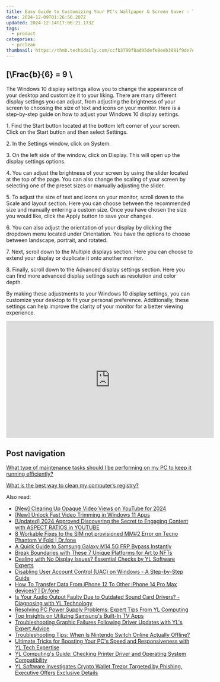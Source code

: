 ```yaml
---
title: Easy Guide to Customizing Your PC's Wallpaper & Screen Saver - Tech Tips by YL Software
date: 2024-12-09T01:26:56.207Z
updated: 2024-12-14T17:06:21.173Z
tags:
  - product
categories:
  - pcclean
thumbnail: https://thmb.techidaily.com/ccfb3790f8ad95defe8eeb3081f9de7ed56611e53637f14f1068ca279d4f09ec.jpg
---
```


## \[\Frac{b}{6} = 9 \

The Windows 10 display settings allow you to change the appearance of your desktop and customize it to your liking. There are many different display settings you can adjust, from adjusting the brightness of your screen to choosing the size of text and icons on your monitor. Here is a step-by-step guide on how to adjust your Windows 10 display settings. 

1\. Find the Start button located at the bottom left corner of your screen. Click on the Start button and then select Settings.

2\. In the Settings window, click on System.

3\. On the left side of the window, click on Display. This will open up the display settings options. 

4\. You can adjust the brightness of your screen by using the slider located at the top of the page. You can also change the scaling of your screen by selecting one of the preset sizes or manually adjusting the slider.

5\. To adjust the size of text and icons on your monitor, scroll down to the Scale and layout section. Here you can choose between the recommended size and manually entering a custom size. Once you have chosen the size you would like, click the Apply button to save your changes.

6\. You can also adjust the orientation of your display by clicking the dropdown menu located under Orientation. You have the options to choose between landscape, portrait, and rotated.

7\. Next, scroll down to the Multiple displays section. Here you can choose to extend your display or duplicate it onto another monitor.

8\. Finally, scroll down to the Advanced display settings section. Here you can find more advanced display settings such as resolution and color depth. 

By making these adjustments to your Windows 10 display settings, you can customize your desktop to fit your personal preference. Additionally, these settings can help improve the clarity of your monitor for a better viewing experience.

<!-- affiliate ads begin -->
<iframe width="560" height="315" src="https://www.youtube.com/embed/UUPt2zKtJ5k?si=LLHdsFDLzVByJsKj" title="YouTube video player" frameborder="0" allow="accelerometer; autoplay; clipboard-write; encrypted-media; gyroscope; picture-in-picture; web-share" referrerpolicy="strict-origin-when-cross-origin" allowfullscreen></iframe>
<!-- affiliate ads end -->

## Post navigation

[What type of maintenance tasks should I be performing on my PC to keep it running efficiently?](https://tools.techidaily.com/pcclean/products/)

[What is the best way to clean my computer’s registry?](https://tools.techidaily.com/pcclean/products/)

<ins class="adsbygoogle"
     style="display:block"
     data-ad-format="autorelaxed"
     data-ad-client="ca-pub-7571918770474297"
     data-ad-slot="1223367746"></ins>

<ins class="adsbygoogle"
     style="display:block"
     data-ad-client="ca-pub-7571918770474297"
     data-ad-slot="8358498916"
     data-ad-format="auto"
     data-full-width-responsive="true"></ins>

<span class="atpl-alsoreadstyle">Also read:</span>
<div><ul>
<li><a href="https://youtube-tips.techidaily.com/learing-up-opaque-video-views-on-youtube-for-2024/"><u>[New] Clearing Up Opaque Video Views on YouTube for 2024</u></a></li>
<li><a href="https://fox-cloud.techidaily.com/new-unlock-fast-video-trimming-in-windows-11-apps/"><u>[New] Unlock Fast Video Trimming in Windows 11 Apps</u></a></li>
<li><a href="https://facebook-video-share.techidaily.com/updated-2024-approved-discovering-the-secret-to-engaging-content-with-aspect-ratios-in-youtube/"><u>[Updated] 2024 Approved Discovering the Secret to Engaging Content with ASPECT RATIOS in YOUTUBE</u></a></li>
<li><a href="https://howto.techidaily.com/8-workable-fixes-to-the-sim-not-provisioned-mm2-error-on-tecno-phantom-v-fold-drfone-by-drfone-fix-android-problems-fix-android-problems/"><u>8 Workable Fixes to the SIM not provisioned MM#2 Error on Tecno Phantom V Fold | Dr.fone</u></a></li>
<li><a href="https://android-frp.techidaily.com/a-quick-guide-to-samsung-galaxy-m14-5g-frp-bypass-instantly-by-drfone-android/"><u>A Quick Guide to Samsung Galaxy M14 5G FRP Bypass Instantly</u></a></li>
<li><a href="https://extra-lessons.techidaily.com/break-boundaries-with-these-7-unique-platforms-for-art-to-nfts/"><u>Break Boundaries with These 7 Unique Platforms for Art to NFTs</u></a></li>
<li><a href="https://win-cloud.techidaily.com/dealing-with-no-display-issues-essential-checks-by-yl-software-experts/"><u>Dealing with No Display Issues? Essential Checks by YL Software Experts</u></a></li>
<li><a href="https://win-cloud.techidaily.com/disabling-user-account-control-uac-on-windows-a-step-by-step-guide/"><u>Disabling User Account Control (UAC) on Windows - A Step-by-Step Guide</u></a></li>
<li><a href="https://review-topics.techidaily.com/how-to-transfer-data-from-iphone-12-to-other-iphone-14-pro-max-devices-drfone-by-drfone-transfer-data-from-ios-transfer-data-from-ios/"><u>How To Transfer Data From iPhone 12 To Other iPhone 14 Pro Max devices? | Dr.fone</u></a></li>
<li><a href="https://win-cloud.techidaily.com/is-your-audio-output-faulty-due-to-outdated-sound-card-drivers-diagnosing-with-yl-technology/"><u>Is Your Audio Output Faulty Due to Outdated Sound Card Drivers? - Diagnosing with YL Technology</u></a></li>
<li><a href="https://win-cloud.techidaily.com/resolving-pc-power-supply-problems-expert-tips-from-yl-computing/"><u>Resolving PC Power Supply Problems: Expert Tips From YL Computing</u></a></li>
<li><a href="https://tech-renaissance.techidaily.com/top-insights-on-utilizing-samsungs-built-in-tv-apps/"><u>Top Insights on Utilizing Samsung's Built-In TV Apps</u></a></li>
<li><a href="https://win-cloud.techidaily.com/troubleshooting-graphic-failures-following-driver-updates-with-yls-expert-advice/"><u>Troubleshooting Graphic Failures Following Driver Updates with YL's Expert Advice</u></a></li>
<li><a href="https://tech-recovery.techidaily.com/troubleshooting-tips-when-is-nintendo-switch-online-actually-offline/"><u>Troubleshooting Tips: When Is Nintendo Switch Online Actually Offline?</u></a></li>
<li><a href="https://win-cloud.techidaily.com/ultimate-tricks-for-boosting-your-pcs-speed-and-responsiveness-with-yl-tech-expertise/"><u>Ultimate Tricks for Boosting Your PC's Speed and Responsiveness with YL Tech Expertise</u></a></li>
<li><a href="https://win-cloud.techidaily.com/yl-computings-guide-checking-printer-driver-and-operating-system-compatibility/"><u>YL Computing's Guide: Checking Printer Driver and Operating System Compatibility</u></a></li>
<li><a href="https://win-cloud.techidaily.com/yl-software-investigates-crypto-wallet-trezor-targeted-by-phishing-executive-offers-exclusive-details/"><u>YL Software Investigates Crypto Wallet Trezor Targeted by Phishing, Executive Offers Exclusive Details</u></a></li>
</ul></div>

